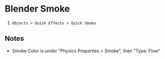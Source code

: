 # Blender Smoke

1. `Objects > Quick Effects > Quick Smoke`

## Notes

- Smoke Color is under "Physics Properties > Smoke", then "Type: Flow"
